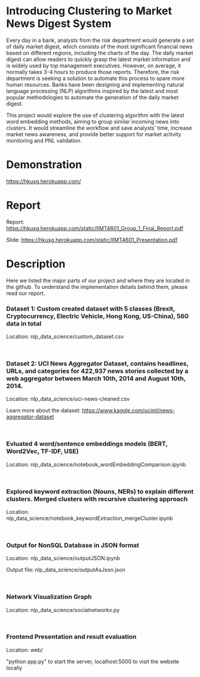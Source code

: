 # Introducing Clustering to Market News Digest System

Every day in a bank, analysts from the risk department would generate a set of daily market digest, which consists of the most significant financial news based on different regions, including the charts of the day. The daily market digest can allow readers to quickly grasp the latest market information and is widely used by top management executives. However, on average, it normally takes 3-4 hours to produce those reports. Therefore, the risk department is seeking a solution to automate this process to spare more human resources. Banks have been designing and implementing natural language processing (NLP) algorithms inspired by the latest and most popular methodologies to automate the generation of the daily market digest. 

This project would explore the use of clustering algorithm with the latest word embedding methods, aiming to group similar incoming news into clusters. It would streamline the workflow and save analysts’ time, increase market news awareness, and provide better support for market activity monitoring and PNL validation.

# Demonstration
https://hkusg.herokuapp.com/

# Report
Report: https://hkusg.herokuapp.com/static/IIMT4601_Group_1_Final_Report.pdf

Slide: https://hkusg.herokuapp.com/static/IIMT4601_Presentation.pdf

# Description
Here we listed the major parts of our project and where they are located in the github. To understand the implementation details behind them, please read our report.


### Dataset 1: Custom created dataset with 5 classes (Brexit, Cryptocurrency, Electric Vehicle, Hong Kong, US-China), 560 data in total
  
  Location: nlp_data_science/custom_dataset.csv
  
 <br> 
 
### Dataset 2: UCI News Aggregator Dataset, contains headlines, URLs, and categories for 422,937 news stories collected by a web aggregator between March 10th, 2014 and August 10th, 2014.
  
  Location: nlp_data_science/uci-news-cleaned.csv
  
  Learn more about the dataset: https://www.kaggle.com/uciml/news-aggregator-dataset
  
 <br> 
 
### Evluated 4 word/sentence embeddings models (BERT, Word2Vec, TF-IDF, USE)
  
 Location: nlp_data_science/notebook_wordEmbeddingComparison.ipynb
  
 <br> 
 
### Explored keyword extraction (Nouns, NERs) to explain different clusters. Merged clusters with recursive clustering approach
  
  Location: nlp_data_science/notebook_keywordExtraction_mergeCluster.ipynb
    
 <br> 
 
### Output for NonSQL Database in JSON format
  
  Location: nlp_data_science/outputJSON.ipynb
  
  Output file: nlp_data_science/outputAsJson.json
    
 <br> 
 
### Network Visualization Graph

Location: nlp_data_science/socialnetworkx.py
  

<br> 
 
### Frontend Presentation and result evaluation

Location: web/
  
"python app.py" to start the server, localhost:5000 to visit the website locally
 <br> 

